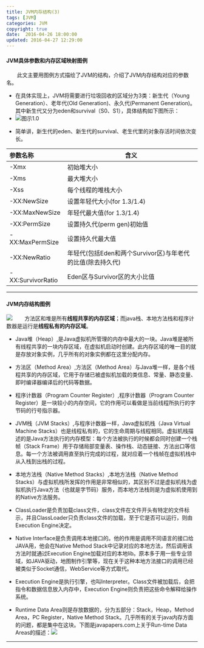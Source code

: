 ```yaml
---
title: JVM内存结构(3)
tags: [JVM]
categories: JVM
copyright: true
date:  2016-04-26 18:00:00
updated: 2016-04-27 12:29:00
---
```


#### JVM具体参数和内存区域映射图例
 &emsp;&emsp;此文主要用图例方式描绘了JVM的结构，介绍了JVM内存结构对应的参数名。
* 在具体实现上，JVM将需要进行垃圾回收的区域分为3类：新生代（Young Generation）、老年代(Old Generation)、永久代(Permanent Generation)。其中新生代又分为eden和survival（S0、S1），具体结构如下图所示：
* ![图示1.0](http://p5vswdxl9.bkt.clouddn.com/jvm_and_params_map.png)
<!-- more -->
* 简单讲，新生代的eden、新生代的survival、老生代里的对象存活时间依次变长。

| **参数名称** | **含义**|
|:--------|---------|
| -Xmx| 初始堆大小 |
| -Xms| 最大堆大小 |
| -Xss| 每个线程的堆栈大小 |
| -XX:NewSize | 设置年轻代大小(for 1.3/1.4) |
| -XX:MaxNewSize| 年轻代最大值(for 1.3/1.4) |
| -XX:PermSize | 设置持久代(perm gen)初始值 |
| -XX:MaxPermSize | 设置持久代最大值 |
| -XX:NewRatio |  年轻代(包括Eden和两个Survivor区)与年老代的比值(除去持久代) |
| -XX:SurvivorRatio| Eden区与Survivor区的大小比值 |


--------------

####  JVM内存结构图例
![](http://p5vswdxl9.bkt.clouddn.com/JVM_Flow.jpg)
   &emsp;&emsp;方法区和堆是所有**线程共享的内存区域**；而java栈、本地方法栈和程序计数器是运行是**线程私有的内存区域**。

* Java堆（Heap）,是Java虚拟机所管理的内存中最大的一块。Java堆是被所有线程共享的一块内存区域，在虚拟机启动时创建。此内存区域的唯一目的就是存放对象实例，几乎所有的对象实例都在这里分配内存。

* 方法区（Method Area）,方法区（Method Area）与Java堆一样，是各个线程共享的内存区域，它用于存储已被虚拟机加载的类信息、常量、静态变量、即时编译器编译后的代码等数据。

* 程序计数器（Program Counter Register）,程序计数器（Program Counter Register）是一块较小的内存空间，它的作用可以看做是当前线程所执行的字节码的行号指示器。

* JVM栈（JVM Stacks）,与程序计数器一样，Java虚拟机栈（Java Virtual Machine Stacks）也是线程私有的，它的生命周期与线程相同。虚拟机栈描述的是Java方法执行的内存模型：每个方法被执行的时候都会同时创建一个栈帧（Stack Frame）用于存储局部变量表、操作栈、动态链接、方法出口等信息。每一个方法被调用直至执行完成的过程，就对应着一个栈帧在虚拟机栈中从入栈到出栈的过程。

* 本地方法栈（Native Method Stacks）,本地方法栈（Native Method Stacks）与虚拟机栈所发挥的作用是非常相似的，其区别不过是虚拟机栈为虚拟机执行Java方法（也就是字节码）服务，而本地方法栈则是为虚拟机使用到的Native方法服务。

* ClassLoader是负责加载class文件，class文件在文件开头有特定的文件标示，并且ClassLoader只负责class文件的加载，至于它是否可以运行，则由Execution Engine决定。

* Native Interface是负责调用本地接口的。他的作用是调用不同语言的接口给JAVA用，他会在Native Method Stack中记录对应的本地方法，然后调用该方法时就通过Execution Engine加载对应的本地lib。原本多于用一些专业领域，如JAVA驱动，地图制作引擎等，现在关于这种本地方法接口的调用已经被类似于Socket通信，WebService等方式取代。

* Execution Engine是执行引擎，也叫Interpreter。Class文件被加载后，会把指令和数据信息放入内存中，Execution Engine则负责把这些命令解释给操作系统。

* Runtime Data Area则是存放数据的，分为五部分：Stack，Heap，Method Area，PC Register，Native Method Stack。几乎所有的关于java内存方面的问题，都是集中在这块。下图是javapapers.com上关于Run-time Data Areas的描述：![](http://p5vswdxl9.bkt.clouddn.com/JVM_2.jpg)


--------------





